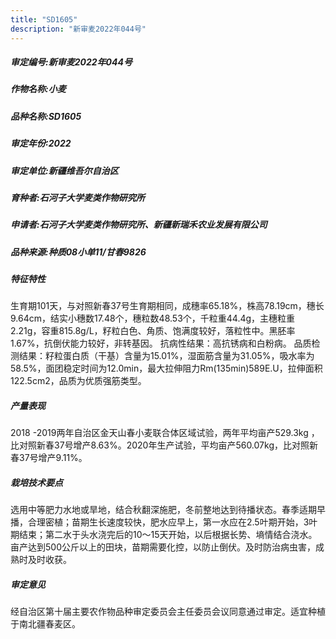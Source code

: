 ```yaml
---
title: "SD1605"
description: "新审麦2022年044号"
---
```

##### 审定编号:新审麦2022年044号

##### 作物名称:小麦

##### 品种名称:SD1605

##### 审定年份:2022

##### 审定单位:新疆维吾尔自治区

##### 育种者:石河子大学麦类作物研究所

##### 申请者:石河子大学麦类作物研究所、新疆新瑞禾农业发展有限公司

##### 品种来源:种质08小单11/甘春9826

##### 特征特性
生育期101天，与对照新春37号生育期相同，成穗率65.18%，株高78.19cm，穗长9.64cm，结实小穗数17.48个，穗粒数48.53个，千粒重44.4g，主穗粒重2.21g，容重815.8g/L，籽粒白色、角质、饱满度较好，落粒性中。黑胚率1.67%，抗倒伏能力较好，非转基因。
抗病性结果：高抗锈病和白粉病。
品质检测结果：籽粒蛋白质（干基）含量为15.01%，湿面筋含量为31.05%，吸水率为58.5%，面团稳定时间为12.0min，最大拉伸阻力Rm(135min)589E.U，拉伸面积122.5cm2，品质为优质强筋类型。

##### 产量表现
2018 -2019两年自治区金天山春小麦联合体区域试验，两年平均亩产529.3kg ，比对照新春37号增产8.63%。2020年生产试验，平均亩产560.07kg，比对照新春37号增产9.11%。

##### 栽培技术要点
选用中等肥力水地或旱地，结合秋翻深施肥，冬前整地达到待播状态。春季适期早播，合理密植；苗期生长速度较快，肥水应早上，第一水应在2.5叶期开始，3叶期结束；第二水于头水浇完后的10～15天开始，以后根据长势、墒情结合浇水。亩产达到500公斤以上的田块，苗期需要化控，以防止倒伏。及时防治病虫害，成熟时及时收获。

##### 审定意见
经自治区第十届主要农作物品种审定委员会主任委员会议同意通过审定。适宜种植于南北疆春麦区。
